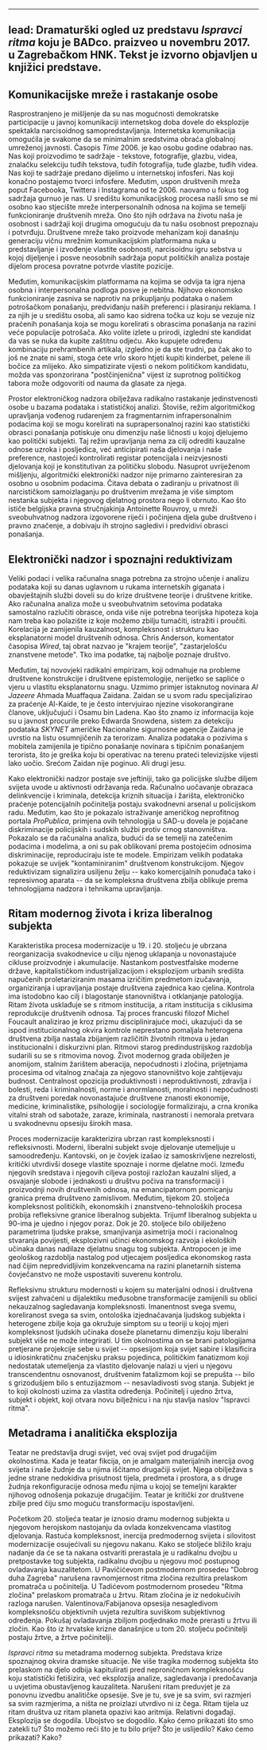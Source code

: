 <!--
.. title: Narušeni ritam i analitička opsesija
.. slug: ritam
-->

---
lead: Dramaturški ogled uz predstavu *Ispravci ritma* koju je BADco. praizveo u novembru 2017. u Zagrebačkom HNK. Tekst je izvorno objavljen u knjižici predstave.
---


<script type="application/json" class="js-hypothesis-config">

{"showHighlights": false}

</script>

<script src="https://hypothes.is/embed.js" async></script>



## Komunikacijske mreže i rastakanje osobe

Rasprostranjeno je mišljenje da su nas mogućnosti demokratske participacije u javnoj komunikaciji internetskog doba dovele do eksplozije spektakla narcisoidnog samopredstavljanja. Internetska komunikacija omogućila je svakome da se minimalnim sredstvima obraća globalnoj umreženoj javnosti. Časopis *Time* 2006. je kao osobu godine odabrao nas. Nas koji proizvodimo te sadržaje - tekstove, fotografije, glazbu, videa, znalačku selekciju tuđih tekstova, tuđih fotografija, tuđe glazbe, tuđih videa. Nas koji te sadržaje predano dijelimo u internetskoj infosferi. Nas koji konačno postajemo tvorci infosfere. Međutim, uspon društvenih mreža poput Facebooka, Twittera i Instagrama od te 2006. naovamo u fokus tog sadržaja gurnuo je nas. U središtu komunikacijskog procesa našli smo se mi osobno kao stjecište mreže interpersonalnih odnosa na kojima se temelji funkcioniranje društvenih mreža. Ono što njih održava na životu naša je osobnost i sadržaji koji drugima omogućuju da tu našu osobnost prepoznaju i potvrđuju. Društvene mreže tako proizvode mehanizam koji današnju generaciju vičnu mrežnim komunikacijskim platformama nuka u predstavljanje i izvođenje vlastite osobnosti, narcisoidnu igru sebstva u kojoj dijeljenje i posve neosobnih sadržaja poput političkih analiza postaje dijelom procesa povratne potvrde vlastite pozicije.

Međutim, komunikacijskim platformama na kojima se odvija ta igra njena osobna i interpersonalna podloga posve je nebitna. Njihovo ekonomsko funkcioniranje zasniva se naprotiv na prikupljanju podataka o našem potrošačkom ponašanju, predviđanju naših preferenci i plasiranju reklama. I za njih je u središtu osoba, ali samo kao sidrena točka uz koju se vezuje niz praćenih ponašanja koja se mogu korelirati s obrascima ponašanja na razini veće populacije potrošača. Ako volite izlete u prirodi, izgledni ste kandidat da vas se nuka da kupite zaštitnu odjeću. Ako kupujete određenu kombinaciju prehrambenih artikala, izgledno je da ste trudni, pa čak ako to još ne znate ni sami, stoga ćete vrlo skoro htjeti kupiti kinderbet, pelene ili bočice za mlijeko. Ako simpatizirate vijesti o nekom političkom kandidatu, možda vas sponzorirana "postčinjenična" vijest iz suprotnog političkog tabora može odgovoriti od nauma da glasate za njega.

Prostor elektroničkog nadzora obilježava radikalno rastakanje jedinstvenosti osobe u bazama podataka i statističkoj analizi. Štoviše, režim algoritmičkog upravljanja vođenog rudarenjem za fragmentarnim infrapersonalnim podacima koji se mogu korelirati na suprapersonalnoj razini kao statistički obrasci ponašanja potiskuje onu dimenziju naše ličnosti u kojoj djelujemo kao politički subjekti. Taj režim upravljanja nema za cilj odrediti kauzalne odnose uzroka i posljedica, već anticipirati naša djelovanja i naše preference, nastojeći kontrolirati registar potencijala i neizvjesnosti djelovanja koji je konstitutivan za političku slobodu. Nasuprot uvriježenom mišljenju, algoritmički elektronički nadzor nije primarno zainteresiran za osobno u osobnim podacima. Čitava debata o zadiranju u privatnost ili narcističkom samoizlaganju po društvenim mrežama je više simptom nestanka subjekta i njegovog djelatnog prostora nego li obrnuto. Kao što ističe belgijska pravna stručnjakinja Antoinette Rouvroy, u mreži sveobuhvatnog nadzora izgovorene riječi i počinjena djela gube društveno i pravno značenje, a dobivaju ih strojno sagledivi i predvidivi obrasci ponašanja.


## Elektronički nadzor i spoznajni reduktivizam

Veliki podaci i velika računalna snaga potrebna za strojno učenje i analizu podataka koji su danas uglavnom u rukama internetskih giganata i obavještajnih službi doveli su do krize društvene teorije i društvene kritike. Ako računalna analiza može u sveobuhvatnim setovima podataka samostalno razlučiti obrasce, onda više nije potrebna teorijska hipoteza koja nam treba kao polazište iz koje možemo zbilju tumačiti, istražiti i proučiti. Korelacija je zamijenila kauzalnost, kompleksnost i strukturu kao eksplanatorni model društvenih odnosa. Chris Anderson, komentator časopisa *Wired*, taj obrat nazvao je "krajem teorije", "zastarjelošću znanstvene metode". Tko ima podatke, taj najbolje poznaje društvo.

Međutim, taj novovjeki radikalni empirizam, koji odmahuje na probleme društvene konstrukcije i društvene epistemologije, nerijetko se sapliće o vjeru u vlastitu eksplanatornu snagu. Uzmimo primjer istaknutog novinara *Al Jazeere* Ahmada Muaffaqua Zaidana. Zaidan se u svom radu specijalizirao za praćenje Al-Kaide, te je često intervjuirao njezine visokorangirane članove, uključujući i Osamu bin Ladena. Kao što znamo iz informacija koje su u javnost procurile preko Edwarda Snowdena, sistem za detekciju podataka *SKYNET* američke Nacionalne sigurnosne agencije Zaidana je uvrstio na listu osumnjičenih za terorizam. Analiza podataka o pozivima s mobitela zamijenila je tipično ponašanje novinara s tipičnim ponašanjem terorista, što je greška koju bi operativac na terenu prateći televizijske vijesti lako uočio. Srećom Zaidan nije poginuo. Ali drugi jesu.

Kako elektronički nadzor postaje sve jeftiniji, tako ga policijske službe diljem svijeta uvode u aktivnosti održavanja reda. Računalno uočavanje obrazaca delinkvencije i kriminala, detekcija kriznih situacija i žarišta, elektroničko praćenje potencijalnih počinitelja postaju svakodnevni arsenal u policijskom radu. Međutim, kao što je pokazalo istraživanje američkog neprofitnog portala *ProPublica*, primjena ovih tehnologija u SAD-u dovela je pojačane diskriminacije policijskih i sudskih službi protiv crnog stanovništva. Pokazalo se da računalna analiza, budući da se temelji na zatečenim podacima i modelima, a oni su pak oblikovani prema postojećim odnosima diskriminacije, reproduciraju iste te modele. Empirizam velikih podataka pokazuje se uvijek "kontaminiranim" društvenom konstrukcijom. Njegov reduktivizam signalizira usiljenu želju -- kako komercijalnih ponuđača tako i represivnog aparata -- da se kompleksna društvena zbilja oblikuje prema tehnologijama nadzora i tehnikama upravljanja.


## Ritam modernog života i kriza liberalnog subjekta

Karakteristika procesa modernizacije u 19. i 20. stoljeću je ubrzana reorganizacija svakodnevice u cilju njenog uklapanja u novonastajuće cikluse proizvodnje i akumulacije. Nastankom postvestfalske moderne države, kapitalističkom industrijalizacijom i eksplozijom urbanih središta napučenih proletariziranim masama izričitim predmetom izučavanja, organiziranja i upravljanja postaje društvena zajednica kao cjelina. Kontrola ima istodobno kao cilj i blagostanje stanovništva i otklanjanje patologija. Ritam života usklađuje se s ritmom institucija, a ritam institucija s ciklusima reprodukcije društvenih odnosa. Taj proces francuski filozof Michel Foucault  analizirao je kroz prizmu disciplinirajuće moći, ukazujući da se ispod institucionalnog okvira kontrole neprestano pomaljala heterogena društvena zbilja nastala zbijanjem različitih životnih ritmova u jedan institucionalni i diskurzivni plan. Ritmovi starog predindustrijskog razdoblja sudarili su se s ritmovima novog. Život modernog grada obilježen je anomijom, stalnim žarištem aberacija, nepoćudnosti i zločina, prijetnjama procesima od vitalnog značaja za njegovo stanovništvo koje zahtijevaju budnost. Centralnost opozicija produktivnosti i neproduktivnosti, zdravlja i bolesti, reda i kriminalnosti, norme i anormlanosti, moralnosti i nepoćudnosti za društveni poredak novonastajuće društvene znanosti ekonomije, medicine, kriminalistike, psihologije i sociologije formaliziraju, a crna kronika vitalni strah od sabotaže, zaraze, kriminala, nastranosti i nemorala pretvara u svakodnevnu opsesiju širokih masa.

Proces modernizacije karakterizira ubrzan rast kompleksnosti i refleksivnosti. Moderni, liberalni subjekt svoje djelovanje utemeljuje u samoodređenju. Kantovski, on je čovjek izašao iz samoskrivljene nezrelosti, kritički utvrdivši dosege vlastite spoznaje i norme djelatne moći. Između njegovih sredstava i njegovih ciljeva postoji razložan kauzalni slijed, a osvajanje slobode i jednakosti u društvu počiva na transformaciji i proizvodnji novih društvenih odnosa, na emancipatornom pomicanju granica prema društveno zamislivom. Međutim, tijekom 20. stoljeća kompleksnost političkih, ekonomskih i znanstveno-tehnoloških procesa probija refleksivne granice liberalnog subjekta. Trijumf liberalnog subjekta u 90-ima je ujedno i njegov poraz. Dok je 20. stoljeće bilo obilježeno parametrima ljudske prakse, smanjivanja asimetrija moći i racionalnog stvaranja povijesti, eksplozivni učinci ekonomskog razvoja i ekoloških učinaka danas nadilaze djelatnu snagu tog subjekta. Antropocen je ime geološkog razdoblja nastalog pod utjecajem posljedica ekonomskog rasta nad čijim nepredvidljivim konzekvencama na razini planetarnih sistema čovječanstvo ne može uspostaviti suverenu kontrolu.  

Refleksivnu strukturu modernosti u kojem su materijalni odnosi i društvena svijest zahvaćeni u dijalektiku međusobne transformacije zamijenili su oblici nekauzalnog sagledavanja kompleksnosti. Imanentnost svega svemu, koreliranost svega sa svim, ontološka izjednačavanja ljudskog subjekta i heterogene zbilje koja ga okružuje simptom su u teoriji u kojoj mjeri kompleksnost ljudskih učinaka doseže planetarnu dimenziju koju liberalni subjekt više ne može integrirati. U tim okolnostima on se brani patologijama pretjerane projekcije sebe u svijet -- opsesijom koja svijet sabire i klasificira u idiosinkratičnu značenjsku praksu pojedinca, političkim fanatizmom koji nedostatak utemeljenja za vlastito djelovanje nalazi u vjeri u njegovu transcendentnu osnovanost, društvenim fatalizmom koji se prepušta -- bilo s grizodušjem bilo s entuzijazmom -- nesavladivosti svog stanja. Subjekt je to koji okolnosti uzima za vlastita određenja. Počinitelj i ujedno žrtva, subjekt i objekt, koji otvara novu bilježnicu i na nju stavlja naslov "Ispravci ritma".


## Metadrama i analitička eksplozija

Teatar ne predstavlja drugi svijet, već ovaj svijet pod drugačijim okolnostima. Kada je teatar fikcija, on je amalgam materijalnih inercija ovog svijeta i naše žudnje da u njima iščitamo drugačiji svijet. Njega obilježava s jedne strane nedokidiva prisutnost tijela, predmeta i prostora, a s druge žudnja rekonfiguracije odnosa među njima u kojoj se temeljni karakter njihovog odnošenja pokazuje drugačijim. Teatar je kritički zor društvene zbilje pred čiju smo moguću transformaciju ispostavljeni.

Početkom 20. stoljeća teatar je iznosio dramu modernog subjekta u njegovom herojskom nastojanju da ovlada konzekvencama vlastitog djelovanja. Rastuća kompleksnost, inercija predmodernog svijeta i silovitost modernizacije osujećivali su njegovu nakanu. Kako se stoljeće bližilo kraju nadanje da će se ta nakana ostvariti prerastala je u radikalnu dvojbu u pretpostavke tog subjekta, radikalnu dvojbu u njegovu moć postupnog ovladavanja kauzalitetom. U Pavičićevom postmodernom prosedeu "Dobrog duha Zagreba" narušena ravnomjernost ritma zločina rezultira prelaskom promatrača u počinitelja. U Tadićevom postmodernom prosedeu "Ritma zločina" prelaskom promatrača u žrtvu. Ritam zločina je iz nedokučivih razloga narušen. Valentinova/Fabijanova opsesija nesagledivom kompleksnošću objektivnih uvjeta rezultira suviškom subjektivnog određenja. Pokušaj ovladavanja zbiljom podjednako može prerasti u žrtvu ili zločin. Kao što iz hrvatske krizne današnjice u tom 20. stoljeću počinitelji postaju žrtve, a žrtve počinitelji.

*Ispravci ritma* su metadrama modernog subjekta. Predstava krize spoznajnog okvira dramske situacije. Ne više tragika modernog subjekta što prelaskom na djelo odbija kapitulirati pred neproničnom kompleksnošću koju statistički fetišizira, već eksplozija analize, sagledavanja i predočavanja u uvjetima obustavljenog kauzaliteta. Narušeni ritam preduvjet je za ponovnu izvedbu analitičke opsesije. Sve je tu, sve je sa svim, svi razmjeri sa svim razmjerima, a ništa ne proizlazi utvrdivo ni iz čega. Ritam tijela uz ritam društva uz ritam planeta opazivi kao aritmija. Relativni događaji. Eksplozija se dogodila. Ubojstvo se dogodilo. Kako ćemo prikazati što smo zatekli tu? Što možemo reći što je tu bilo prije? Što je uslijedilo? Kako ćemo prikazati? Kako?
